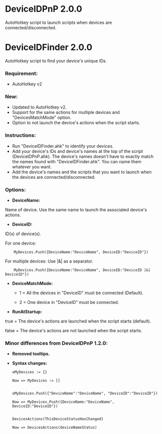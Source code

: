 # DeviceIDPnP 2.0.0
AutoHotkey script to launch scripts when devices are connected/disconnected.

# DeviceIDFinder 2.0.0
AutoHotkey script to find your device's unique IDs.

### Requirement:
* AutoHotkey v2

### New:
* Updated to AutoHotkey v2.
* Support for the same actions for multiple devices and "DevicesMatchMode" option.
* Option to not launch the device's actions when the script starts.

### Instructions:

* Run "DeviceIDFinder.ahk" to identify your devices.
* Add your device's IDs and device's names at the top of the script (DeviceIDPnP.ahk). The device's names doesn't have to exactly match the names found with "DeviceIDFinder.ahk". You can name them whatever you want.
* Add the device's names and the scripts that you want to launch when the devices are connected/disconnected.

### Options:

* **DeviceName:**

Name of device. Use the same name to launch the associated device's actions.

* **DeviceID:**

ID(s) of device(s).

For one device:

        MyDevices.Push({DeviceName:"DeviceName", DeviceID:"DeviceID"})

For multiple devices: Use |&| as a separator.

        MyDevices.Push({DeviceName:"DeviceName", DeviceID:"DeviceID |&| DeviceID"})

* **DeviceMatchMode:**

  - 1 = All the devices in "DeviceID" must be connected (Default).

  - 2 = One device in "DeviceID" must be connected.

* **RunAtStartup:**

true = The device's actions are launched when the script starts (default). 

false = The device's actions are not launched when the script starts.


### Minor differences from DeviceIDPnP 1.2.0:
* **Removed tooltips.**

* **Syntax changes:**

      oMyDevices := {} 

      Now => MyDevices := []


      oMyDevices.Push({"DeviceName":"DeviceName", "DeviceID":"DeviceID"}) 
       
      Now => MyDevices.Push({DeviceName:"DeviceName", DeviceID:"DeviceID"})


      DevicesActions(ThisDeviceStatusHasChanged) 

      Now => DevicesActions(deviceNameStatus)
